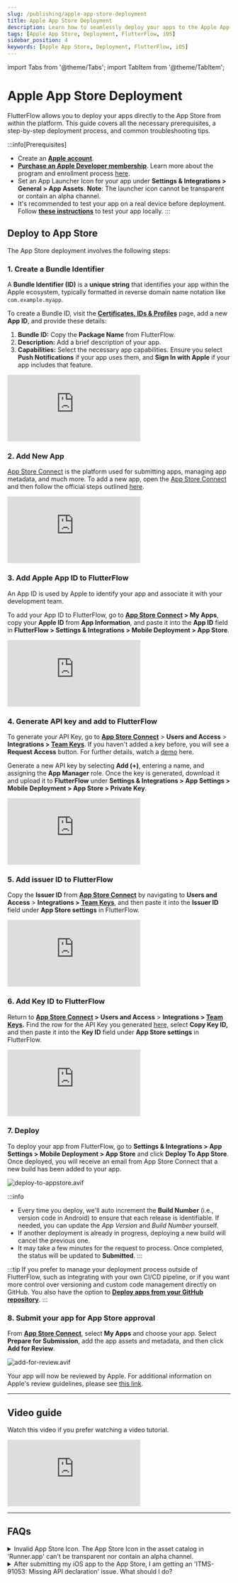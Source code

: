```yaml
---
slug: /publishing/apple-app-store-deployment
title: Apple App Store Deployment
description: Learn how to seamlessly deploy your apps to the Apple App Store using FlutterFlow.
tags: [Apple App Store, Deployment, FlutterFlow, iOS]
sidebar_position: 4
keywords: [Apple App Store, Deployment, FlutterFlow, iOS]
---
```


import Tabs from '@theme/Tabs';
import TabItem from '@theme/TabItem';

# Apple App Store Deployment

FlutterFlow allows you to deploy your apps directly to the App Store from within the platform. This guide covers all the necessary prerequisites, a step-by-step deployment process, and common troubleshooting tips.

:::info[Prerequisites]
- Create an [**Apple account**](https://appleid.apple.com/account?appId=632&returnUrl=https%3A//developer.apple.com/account/).
- [**Purchase an Apple Developer membership**](https://developer.apple.com/programs/enroll/). Learn more about the program and enrollment process [here](https://developer.apple.com/programs/).
- Set an App Launcher Icon for your app under **Settings & Integrations > General > App Assets**. **Note**: The launcher icon cannot be transparent or contain an alpha channel.
- It's recommended to test your app on a real device before deployment. Follow [**these instructions**](../testing/local-run) to test your app locally.
:::

## Deploy to App Store

The App Store deployment involves the following steps:

### 1. Create a Bundle Identifier

A **Bundle Identifier (ID)** is a **unique string** that identifies your app within the Apple ecosystem, typically formatted in reverse domain name notation like `com.example.myapp`.

To create a Bundle ID, visit the [**Certificates, IDs & Profiles**](https://developer.apple.com/account/resources/identifiers/list) page, add a new **App ID**, and provide these details:

1. **Bundle ID:** Copy the **Package Name** from FlutterFlow.
2. **Description:** Add a brief description of your app.
3. **Capabilities:** Select the necessary app capabilities. Ensure you select **Push Notifications** if your app uses them, and **Sign In with Apple** if your app includes that feature.

<div style={{
    position: 'relative',
    paddingBottom: 'calc(56.67989417989418% + 41px)', // Keeps the aspect ratio and additional padding
    height: 0,
    width: '100%'}}>
    <iframe 
        src="https://demo.arcade.software/JGwpUcUjVTiFSfc3kGef?embed&show_copy_link=true"
        title=""
        style={{
            position: 'absolute',
            top: 0,
            left: 0,
            width: '100%',
            height: '100%',
            colorScheme: 'light'
        }}
        frameborder="0"
        loading="lazy"
        webkitAllowFullScreen
        mozAllowFullScreen
        allowFullScreen
        allow="clipboard-write">
    </iframe>
</div>
<p></p>

### 2. Add New App

[App Store Connect](https://developer.apple.com/help/app-store-connect/get-started/app-store-connect-homepage) is the platform used for submitting apps, managing app metadata, and much more. To add a new app, open the [App Store Connect](https://appstoreconnect.apple.com/) and then follow the official steps outlined [here](https://developer.apple.com/help/app-store-connect/create-an-app-record/add-a-new-app).

<div style={{
    position: 'relative',
    paddingBottom: 'calc(56.67989417989418% + 41px)', // Keeps the aspect ratio and additional padding
    height: 0,
    width: '100%'}}>
    <iframe 
        src="https://demo.arcade.software/tVasNWruqpZg01we8gap?embed&show_copy_link=true"
        title=""
        style={{
            position: 'absolute',
            top: 0,
            left: 0,
            width: '100%',
            height: '100%',
            colorScheme: 'light'
        }}
        frameborder="0"
        loading="lazy"
        webkitAllowFullScreen
        mozAllowFullScreen
        allowFullScreen
        allow="clipboard-write">
    </iframe>
</div>
<p></p>

### 3. Add Apple App ID to FlutterFlow

An App ID is used by Apple to identify your app and associate it with your development team.

To add your App ID to FlutterFlow, go to **[App Store Connect](https://appstoreconnect.apple.com/) > My Apps**, copy your **Apple ID** from **App Information**, and paste it into the **App ID** field in **FlutterFlow > Settings & Integrations > Mobile Deployment > App Store**.

<div style={{
    position: 'relative',
    paddingBottom: 'calc(56.67989417989418% + 41px)', // Keeps the aspect ratio and additional padding
    height: 0,
    width: '100%'}}>
    <iframe 
        src="https://demo.arcade.software/oWMQvIeQfAbGIvMEm4XR?embed&show_copy_link=true"
        title=""
        style={{
            position: 'absolute',
            top: 0,
            left: 0,
            width: '100%',
            height: '100%',
            colorScheme: 'light'
        }}
        frameborder="0"
        loading="lazy"
        webkitAllowFullScreen
        mozAllowFullScreen
        allowFullScreen
        allow="clipboard-write">
    </iframe>
</div>
<p></p>

### 4. Generate API key and add to FlutterFlow

To generate your API Key, go to [**App Store Connect**](https://appstoreconnect.apple.com/) > **Users and Access** > **Integrations > [Team Keys](https://appstoreconnect.apple.com/access/integrations/api)**. If you haven't added a key before, you will see a **Request Access** button. For further details, watch a [demo](https://youtu.be/L2BpgVog4so?si=yS9r_PBeORgd6Uhp&t=240) here.

Generate a new API key by selecting **Add (+)**, entering a name, and assigning the **App Manager** role. Once the key is generated, download it and upload it to **FlutterFlow** under **Settings & Integrations > App Settings > Mobile Deployment > App Store > Private Key**.

<div style={{
    position: 'relative',
    paddingBottom: 'calc(56.67989417989418% + 41px)', // Keeps the aspect ratio and additional padding
    height: 0,
    width: '100%'}}>
    <iframe 
        src="https://demo.arcade.software/x2X1EcIYLpmDAE7Fn08h?embed&show_copy_link=true"
        title=""
        style={{
            position: 'absolute',
            top: 0,
            left: 0,
            width: '100%',
            height: '100%',
            colorScheme: 'light'
        }}
        frameborder="0"
        loading="lazy"
        webkitAllowFullScreen
        mozAllowFullScreen
        allowFullScreen
        allow="clipboard-write">
    </iframe>
</div>
<p></p>

### 5. Add issuer ID to FlutterFlow

Copy the **Issuer ID** from [**App Store Connect**](https://appstoreconnect.apple.com/) by navigating to **Users and Access** > **Integrations > [Team Keys](https://appstoreconnect.apple.com/access/integrations/api)**, and then paste it into the **Issuer ID** field under **App Store settings** in FlutterFlow.

<div style={{
    position: 'relative',
    paddingBottom: 'calc(56.67989417989418% + 41px)', // Keeps the aspect ratio and additional padding
    height: 0,
    width: '100%'}}>
    <iframe 
        src="https://demo.arcade.software/LVqjJmapbZeK7gY1cYmo?embed&show_copy_link=true"
        title=""
        style={{
            position: 'absolute',
            top: 0,
            left: 0,
            width: '100%',
            height: '100%',
            colorScheme: 'light'
        }}
        frameborder="0"
        loading="lazy"
        webkitAllowFullScreen
        mozAllowFullScreen
        allowFullScreen
        allow="clipboard-write">
    </iframe>
</div>
<p></p>

### 6. Add Key ID to FlutterFlow

Return to **[App Store Connect](https://appstoreconnect.apple.com/) >** **Users and Access** > **Integrations > [Team Keys](https://appstoreconnect.apple.com/access/integrations/api).** Find the row for the API Key you generated [here](#4-generate-api-key-and-add-to-flutterflow), select **Copy Key ID,** and then paste it into the **Key ID** field under **App Store settings** in FlutterFlow.

<div style={{
    position: 'relative',
    paddingBottom: 'calc(56.67989417989418% + 41px)', // Keeps the aspect ratio and additional padding
    height: 0,
    width: '100%'}}>
    <iframe 
        src="https://demo.arcade.software/qQdK8wDgQyxHplVt4LyP?embed&show_copy_link=true"
        title=""
        style={{
            position: 'absolute',
            top: 0,
            left: 0,
            width: '100%',
            height: '100%',
            colorScheme: 'light'
        }}
        frameborder="0"
        loading="lazy"
        webkitAllowFullScreen
        mozAllowFullScreen
        allowFullScreen
        allow="clipboard-write">
    </iframe>
</div>
<p></p>

### 7. Deploy

To deploy your app from FlutterFlow, go to **Settings & Integrations > App Settings > Mobile Deployment > App Store** and click **Deploy To App Store**. Once deployed, you will receive an email from App Store Connect that a new build has been added to your app.

![deploy-to-appstore.avif](../imgs/deploy-to-appstore.avif)

:::info
- Every time you deploy, we'll auto increment the **Build Number** (i.e., version code in Android) to ensure that each release is identifiable. If needed, you can update the *App Version* and *Build Number* yourself.
- If another deployment is already in progress, deploying a new build will cancel the previous one.
- It may take a few minutes for the request to process. Once completed, the status will be updated to **Submitted**.
:::

:::tip
If you prefer to manage your deployment process outside of FlutterFlow, such as integrating with your own CI/CD pipeline, or if you want more control over versioning and custom code management directly on GitHub. You also have the option to [**Deploy apps from your GitHub repository**](deploy-from-github.md).
:::


### 8. Submit your app for App Store approval

From [**App Store Connect**](https://appstoreconnect.apple.com/), select **My Apps** and choose your app. Select **Prepare for Submission**, add the app assets and metadata, and then click **Add for Review**.

![add-for-review.avif](../imgs/add-for-review.avif)

Your app will now be reviewed by Apple. For additional information on Apple's review guidelines, please see [this link](https://developer.apple.com/app-store/review/guidelines/).

---

## Video guide
Watch this video if you prefer watching a video tutorial.

<div style={{
    position: 'relative',
    paddingBottom: 'calc(56.67989417989418% + 41px)', // Keeps the aspect ratio and additional padding
    height: 0,
    width: '100%'}}>
    <iframe 
        src="https://www.youtube.com/embed/4GFMsYep_S0"
        title="Sharing a Project with a User"
        style={{
            position: 'absolute',
            top: 0,
            left: 0,
            width: '100%',
            height: '100%',
            colorScheme: 'light'
        }}
        frameborder="0"
        loading="lazy"
        webkitAllowFullScreen
        mozAllowFullScreen
        allowFullScreen
        allow="clipboard-write">
    </iframe>
</div>

---

## FAQs
<details>
<summary>Invalid App Store Icon. The App Store Icon in the asset catalog in 'Runner.app' can't be transparent nor contain an alpha channel.</summary>
<p>You need to update your App Launcher Icon (under Settings &amp; Integrations --&gt; General) with an image that isn't transparent and/or doesn't contain an alpha channel. </p>
</details>

<details>
<summary>After submitting my iOS app to the App Store, I am getting an 'ITMS-91053: Missing API declaration' issue. What should I do?</summary>
<p>
Apple requires that apps using certain APIs have a Privacy Manifest file that declares the [**reason for using the API**](https://developer.apple.com/documentation/bundleresources/privacy_manifest_files/describing_use_of_required_reason_api). Apple will begin requiring this file for App Store approval on May 1, 2024.

Most packages that FlutterFlow uses already have a Privacy Manifest created by the package author or FlutterFlow team. However, there may be some cases where packages don't have the necessary privacy manifest needed.

Similarly, if you have written custom code that calls these APIs directly or uses a package that calls the APIs, you must ensure that your app has the required manifest file.

Here are the steps you can take to resolve this issue:

1. See if the custom package you use is listed [here](https://developer.apple.com/support/third-party-SDK-requirements/); ensure to use the latest version if you are using any of these.
2. If unsure which package is using protected APIs, you may be able to use a tool like [this](https://github.com/crasowas/app_store_required_privacy_manifest_analyser) to identify them. Once identified, update to the latest versions, as the package author may have addressed compliance issues.
    1. To verify, look into the package's changelog or source code for a `PrivacyInfo.privacy` file, which indicates compliance (examples [here](https://github.com/fluttercommunity/plus_plugins/blob/main/packages/share_plus/share_plus/ios/PrivacyInfo.xcprivacy) and [here](https://github.com/flutter/packages/blob/main/packages/url_launcher/url_launcher_ios/ios/Resources/PrivacyInfo.xcprivacy)).
    2. If the current package hasn’t resolved the issue, consider using an alternative package that complies, or contact the package's maintainer for a fix.
3. If you have written a custom iOS code that is accessing the APIs:
    1. In FlutterFlow, navigate to **Settings & Integrations > App Settings > Privacy Manifest Configuration**.
    2. Activate the necessary API reasons and select the appropriate reasons from the dropdown. A detailed explanation of each API reason can be found [here](https://developer.apple.com/documentation/bundleresources/privacy_manifest_files/describing_use_of_required_reason_api).

![privacy-manifest-configuration](../imgs/privacy-manifest-configuration.avif)
</p>
</details>


